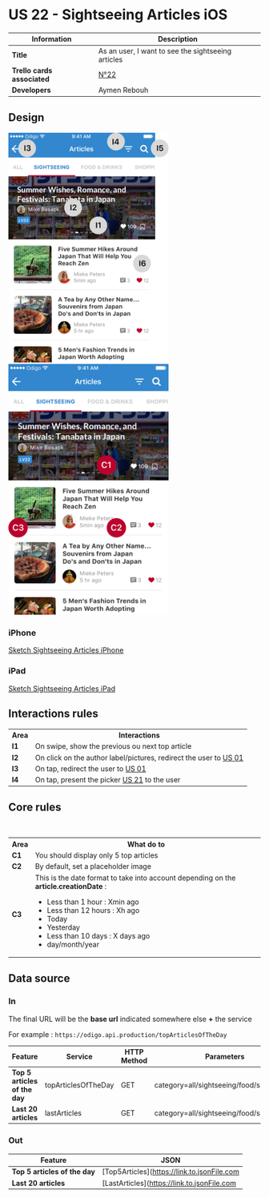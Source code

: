 # US 22 - Sightseeing Articles iOS

|	Information                | Description                                          |
|----------------------------|------------------------------------------------------|
| **Title**                  | As an user, I want to see the sightseeing articles 	|
| **Trello cards associated**| <a href="#">N°22</a>                                 |
| **Developers**  | Aymen Rebouh                                      	            |

## Design

<img src="ExampleNavigationRules.png" width=320/> <img src="ExampleInterfaceRules.png" width=320/>

### iPhone
<a href="#">Sketch Sightseeing Articles iPhone</a>

### iPad
<a href="#">Sketch Sightseeing Articles iPad</a>

## Interactions rules

<table>
<tr>
  <th>Area</th>
  <th>Interactions</th>
</tr>

<tr>
  <td><b>I1</b></td>
  <td>On swipe, show the previous ou next top article </td>
</tr>

<tr>
  <td><b>I2</b></td>
  <td>On click on the author label/pictures, redirect the user to <a href="#">US 01</a></td>
</tr>

<tr>
  <td><b>I3</b></td>
  <td>On tap, redirect the user to <a href="#">US 01</a></td>
</tr>

<tr>
  <td><b>I4</b></td>
  <td>On tap, present the picker <a href="#">US 21</a> to the user</td>
</tr>
</table>

## Core rules

<table>
<tr>
  <th>Area</th>
  <th>What do to</th>
</tr>

<tr>
  <td><b>C1</b></td>
  <td>You should display only 5 top articles</td>
</tr>

<tr>
  <td><b>C2</b></td>
    <td>By default, set a placeholder image</td>
</tr>

<tr>
  <td><b>C3</b></td>
  <td>This is the date format to take into account depending on the <b>article.creationDate</b> : 
      <ul>
        <li>Less than 1 hour : Xmin ago</li>
        <li>Less than 12 hours : Xh ago</li>
        <li>Today</li>
        <li>Yesterday</li>
        <li>Less than 10 days : X days ago</li>
        <li>day/month/year</li>
      </ul>
   </td>
</tr>
</table>

## Data source

### In

The final URL will be the **base url** indicated somewhere else **+** the service 

For example : `https://odigo.api.production/topArticlesOfTheDay`


| Feature                       | Service             | HTTP Method | Parameters                                | Content-type      |
|-------------------------------|---------------------|-------------|-------------------------------------------|-------------------|
| **Top 5 articles of the day** | topArticlesOfTheDay | GET         | category=all/sightseeing/food/shopping/...| applications/json |
| **Last 20 articles**          | lastArticles        | GET         | category=all/sightseeing/food/shopping/...| applications/json |

### Out

| Feature                       | JSON                                        |
|-------------------------------|---------------------------------------------|
| **Top 5 articles of the day** | [Top5Articles](https://link.to.jsonFile.com |
| **Last 20 articles**          | [LastArticles](https://link.to.jsonFile.com |
